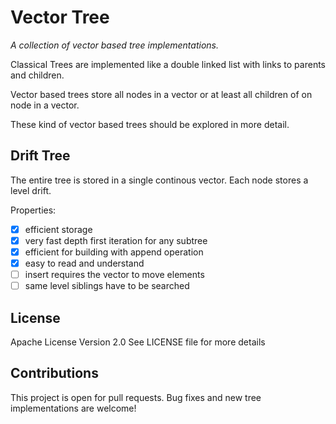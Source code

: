 # Vector Tree

*A collection of vector based tree implementations.*

Classical Trees are implemented like a double linked list with links to parents and children.

Vector based trees store all nodes in a vector or at least all children of on node in a vector.

These kind of vector based trees should be explored in more detail.

## Drift Tree

The entire tree is stored in a single continous vector. Each node stores a level drift.

Properties:
* [x] efficient storage
* [x] very fast depth first iteration for any subtree
* [x] efficient for building with append operation
* [x] easy to read and understand
* [ ] insert requires the vector to move elements
* [ ] same level siblings have to be searched

## License

Apache License Version 2.0
See LICENSE file for more details

## Contributions

This project is open for pull requests.
Bug fixes and new tree implementations are welcome!
